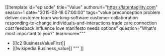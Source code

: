 [[!template id="episode"
title="Value"
authorurl="https://latentagility.com"
season=1
date="2015-08-18 07:00:00"
tags="value preconception problem deliver customer team working-software customer-collaboration responding-to-change individuals-and-interactions trade care connection cost feedback influence love manifesto needs options"
question="What's most important to you?"
learnmore="""
- [[!c2 BusinessValueFirst]]
- [[!wikipedia Business_value]]
"""
]]
